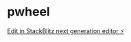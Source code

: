 # pwheel

[Edit in StackBlitz next generation editor ⚡️](https://stackblitz.com/~/github.com/cl23lwd/pwheel)